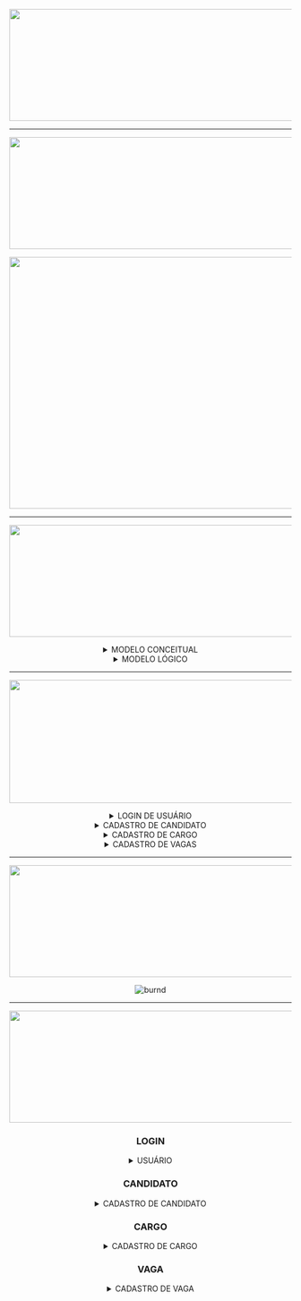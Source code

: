 [//]: # (CAPA 2° SPRINT)

<div align="center">

<img src = "https://user-images.githubusercontent.com/101594950/194688639-adbdce0c-e1ea-4860-abd4-b50f0a7f5de8.png" width="800" height="200" /> <br>
  
<hr>

[//]: # (CAPA BACKLOG DA SPRINT)

<img src = "https://user-images.githubusercontent.com/101594950/190470772-8df0141f-2bc7-4aa0-a361-7d501a8c4cb9.png" width="800" height="200" /> <br>


<img src = "https://user-images.githubusercontent.com/101594950/194714542-564633f4-e053-4c89-88ad-2fc6b50d7155.jpeg" width="1000" height="450" /> <br>

<hr>
 
<img src = "https://user-images.githubusercontent.com/101594950/190927311-c45a9a2e-f842-4808-bd11-3aae2a7377c9.png" width="900" height="200" /> <br>
  
<details>
  
<summary> MODELO CONCEITUAL </summary>
  
<br>
  
![modelagemFinal](https://user-images.githubusercontent.com/101594950/194715022-a4b6c7ea-5488-4289-8508-291294453158.jpeg)
  
</summary>
  
</details>

<details> 
  <summary> MODELO LÓGICO </summary>
  
  ![ModeloLogico2 jpg](https://user-images.githubusercontent.com/101594950/194786325-a649b49f-f9a5-4d65-b561-824df828d2ba.png)

  </summary>
</details>
  
<hr>

<img src = "https://user-images.githubusercontent.com/101594950/190471142-ead516a1-da58-4a01-879a-eb710026ce4f.png" width="800" height="220" /> <br>

<details>

<summary> LOGIN DE USUÁRIO </summary>

# LOGIN OU CADASTRO 

![login1](https://user-images.githubusercontent.com/101594950/194718892-bc4f5025-01aa-4e8d-ac4e-a462dd2f6c3b.png)

![login2](https://user-images.githubusercontent.com/101594950/194718894-1287d61f-768f-46a0-a28a-8b6a00fe52bc.png)

</summary>

</details>

</div>

<div align = "center">

<details>
  
 <summary> CADASTRO DE CANDIDATO </summary><br>
  
 ## Informações Pessoais  <br> 

 <div align="center">
  
 ![candidato1](https://user-images.githubusercontent.com/101594950/194717874-7cddd5f1-4d20-4bc6-8d84-fdf9708fc212.png)
  
 </div>
  
  ## Experiência Profissional  <br>
  
  <div align="center">
  
  ![candidato3](https://user-images.githubusercontent.com/101594950/194717991-4c645cb5-8ff9-431e-ad87-a788c0982611.png)
  
  ![candidato2](https://user-images.githubusercontent.com/101594950/194717953-ff9068cf-2ac1-4075-baf7-86c3f4465f74.png)
  
  </div>
  
  ## Formação Acadêmica  <br>
  
 <div align="center">
  
![candidato4](https://user-images.githubusercontent.com/101594950/194718001-2dd49db5-1467-4e31-81d5-1b5ab4a4fd1b.png)

 </div>
  
  ## Confirmação  <br>
  
 <div align = "center">
 
![candidato5](https://user-images.githubusercontent.com/101594950/194718070-2b98bf8d-43ec-40e8-88c2-b395242113c0.png)
   
 </div>
 
 </summary>
 </details>
 
 <details> <summary> CADASTRO DE CARGO </summary> 
  
  ### CADASTRO DO CARGO
  
  ![cargo1](https://user-images.githubusercontent.com/101594950/194789424-ae62b2ee-c024-4725-9969-2cf1773ba4c5.png)
  
  ### CONFIRMAÇÃO DE CADASTRO
  
  ![cargo2](https://user-images.githubusercontent.com/101594950/194789388-5e3738a7-0164-4887-bc39-9da619fdf3a5.png)

  </summary>
  
  </details>
 
 <details>

 <summary> CADASTRO DE VAGAS </summary><br>
  
 ## Preenchimento de Informações <br> 
  
 <div align="center">
 
 ![vaga1 1](https://user-images.githubusercontent.com/101594950/194718294-7917948c-a2a6-42a2-8fb0-062988d1c493.png)
 
 ![vaga1](https://user-images.githubusercontent.com/101594950/194718203-e0ed2e20-82ae-4871-aaaf-1193a8f86451.png)

 </div>
  
 ## Finalizado <br>
  
 <div align="center">
 
  ![vaga2](https://user-images.githubusercontent.com/101594950/194718356-0dd4a261-5e09-4ef5-afe5-fb47ef0c1702.png)

 </details>
   
  <hr>
  <div align="center">
   
  <img src = "https://user-images.githubusercontent.com/101594950/190472217-16afc4a5-bbf4-4073-a0ae-4d122b896dfc.png" width="800" height="200" /> <br>
 
![burnd](https://user-images.githubusercontent.com/101594950/194786519-a3758f70-7764-424d-b288-c1f2d1f24c06.png)

  <hr>

  <img src = "https://user-images.githubusercontent.com/101594950/190481974-a6584ad8-9cd7-447b-8678-9ce2fa191fa9.png" width="800" height="200" /> <br>
    
### LOGIN 
<details>  
  
  <summary> USUÁRIO </summary>
  
  ![Login](https://user-images.githubusercontent.com/101594950/194787397-bd2f8c5f-7e80-433b-88bb-7fb607a07761.gif)
  
</details>
    
### CANDIDATO
    
<details>
  
<summary> CADASTRO DE CANDIDATO </summary>
  
![Candidato](https://user-images.githubusercontent.com/101594950/194788312-8224f408-4d10-4b55-ace4-204715b65c22.gif)
 
</summary>
  
</details>
  
### CARGO

<details> <summary> CADASTRO DE CARGO </summary> 
  
  ![Cargo](https://user-images.githubusercontent.com/101594950/194787693-18f65430-055a-4a1d-99e3-e40fe8e865b4.gif)
 
  </summary> </details>
 
</div>

### VAGA

<details>
<summary> CADASTRO DE VAGA </summary>
  
  ![Vaga](https://user-images.githubusercontent.com/101594950/194788222-03672f43-10db-4557-84c5-ae6ab25b50e9.gif)

  </summary>
</details>
